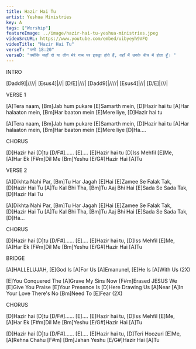 ```yaml
---
title: Hazir Hai Tu
artist: Yeshua Ministries
key: A
tags: ["Worship"]
featureImage: ../image/hazir-hai-tu-yeshua-ministries.jpeg
videoSrcURL: https://www.youtube.com/embed/uibyeyh9VFQ
videoTitle: "Hazir Hai Tu"
verseT: "मत्ती 18:20"
verseD: "क्योंकि जहाँ दो या तीन मेरे नाम पर इकट्ठा होते हैं, वहाँ मैं उनके बीच में होता हूँ। "
---
```


INTRO

[Dadd9]|////|  [Esus4]|//|  [D/E]|///|
[Dadd9]|////|  [Esus4]|//|  [D/E]|///|


VERSE 1

[A]Tera naam, [Bm]Jab hum pukare
[E]Samarth mein, [D]Hazir hai tu 
[A]Har halaaton mein, [Bm]Har baaton mein 
[E]Mere liye, [D]Hazir hai tu 

[A]Tera naam, [Bm]Jab hum pukare
[E]Samarth mein, [D]Hazir hai tu 
[A]Har halaaton mein, [Bm]Har baaton mein 
[E]Mere liye [D]Ha....


CHORUS

[D]Hazir hai [D]tu [D/F#]......   [E]....
[E]Hazir hai tu
[D]Iss Mehfil [E]Me, [A]Har Ek [F#m]Dil  Me 
[Bm]Yeshu [E/G#]Hazir Hai [A]Tu


VERSE 2

[A]Dikhta Nahi Par, [Bm]Tu Har Jagah [E]Hai
[E]Zamee Se Falak Tak, [D]Hazir Hai Tu
[A]Tu Kal Bhi Tha, [Bm]Tu Aaj Bhi Hai
[E]Sada Se Sada Tak, [D]Hazir Hai Tu 

[A]Dikhta Nahi Par, [Bm]Tu Har Jagah [E]Hai
[E]Zamee Se Falak Tak, [D]Hazir Hai Tu
[A]Tu Kal Bhi Tha, [Bm]Tu Aaj Bhi Hai
[E]Sada Se Sada Tak, [D]Ha...


CHORUS

[D]Hazir hai [D]tu [D/F#]......   [E]....
[E]Hazir hai tu,
[D]Iss Mehfil [E]Me, [A]Har Ek [F#m]Dil  Me 
[Bm]Yeshu [E/G#]Hazir Hai [A]Tu


BRIDGE

[A]HALLELUJAH, [E]God Is [A]For Us 
[A]Emanunel, [E]He Is [A]With Us (2X)

[E]You Conquered The [A]Grave
My Sins Now [F#m]Erased
JESUS We [E]Give You Praise
[E]Your Presence Is [D]Here
Drawing Us [A]Near
[A]In Your Love There's
No [Bm]Need To [E]Fear (2X)


CHORUS

[D]Hazir hai [D]tu [D/F#]......   [E]....
[E]Hazir hai tu,
[D]Iss Mehfil [E]Me, [A]Har Ek [F#m]Dil  Me 
[Bm]Yeshu [E/G#]Hazir Hai [A]Tu

[D]Hazir hai [D]tu [D/F#]...... [E]....
[E]Hazir hai tu,
[D]Teri Hoozuri [E]Me, [A]Rehna Chahu [F#m]
[Bm]Jahan Yeshu [E/G#]Hazir Hai [A]Tu